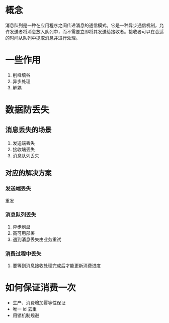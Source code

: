 # 概念

消息队列是一种在应用程序之间传递消息的通信模式。它是一种异步通信机制，允许发送者将消息放入队列中，而不需要立即将其发送给接收者。接收者可以在合适的时间从队列中提取消息并进行处理。

# 一些作用

1. 削峰填谷
2. 异步处理
3. 解耦

# 数据防丢失

## 消息丢失的场景

1. 发送端丢失
2. 接收端丢失
3. 消息队列丢失

## 对应的解决方案

### 发送端丢失

重发

### 消息队列丢失

1. 异步刷盘
2. 高可用部署
3. 遇到消息丢失由业务重试

### 消费过程中丢失

 1. 要等到消息接收处理完成后才能更新消费进度

# 如何保证消费一次

- 生产、消费增加幂等性保证
- 唯一 id 去重
- 用锁机制规避

